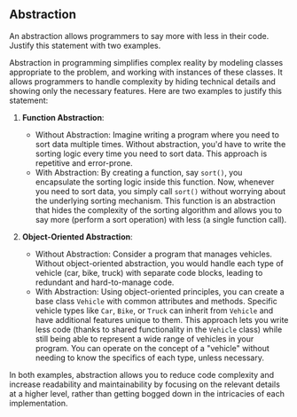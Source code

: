 ## Abstraction

An abstraction allows programmers to say more with less in their code. Justify this statement with two examples.

Abstraction in programming simplifies complex reality by modeling classes appropriate to the problem, and working with instances of these classes. It allows programmers to handle complexity by hiding technical details and showing only the necessary features. Here are two examples to justify this statement:

1. **Function Abstraction**: 
   - Without Abstraction: Imagine writing a program where you need to sort data multiple times. Without abstraction, you'd have to write the sorting logic every time you need to sort data. This approach is repetitive and error-prone.
   - With Abstraction: By creating a function, say `sort()`, you encapsulate the sorting logic inside this function. Now, whenever you need to sort data, you simply call `sort()` without worrying about the underlying sorting mechanism. This function is an abstraction that hides the complexity of the sorting algorithm and allows you to say more (perform a sort operation) with less (a single function call).

2. **Object-Oriented Abstraction**:
   - Without Abstraction: Consider a program that manages vehicles. Without object-oriented abstraction, you would handle each type of vehicle (car, bike, truck) with separate code blocks, leading to redundant and hard-to-manage code.
   - With Abstraction: Using object-oriented principles, you can create a base class `Vehicle` with common attributes and methods. Specific vehicle types like `Car`, `Bike`, or `Truck` can inherit from `Vehicle` and have additional features unique to them. This approach lets you write less code (thanks to shared functionality in the `Vehicle` class) while still being able to represent a wide range of vehicles in your program. You can operate on the concept of a "vehicle" without needing to know the specifics of each type, unless necessary.

In both examples, abstraction allows you to reduce code complexity and increase readability and maintainability by focusing on the relevant details at a higher level, rather than getting bogged down in the intricacies of each implementation.